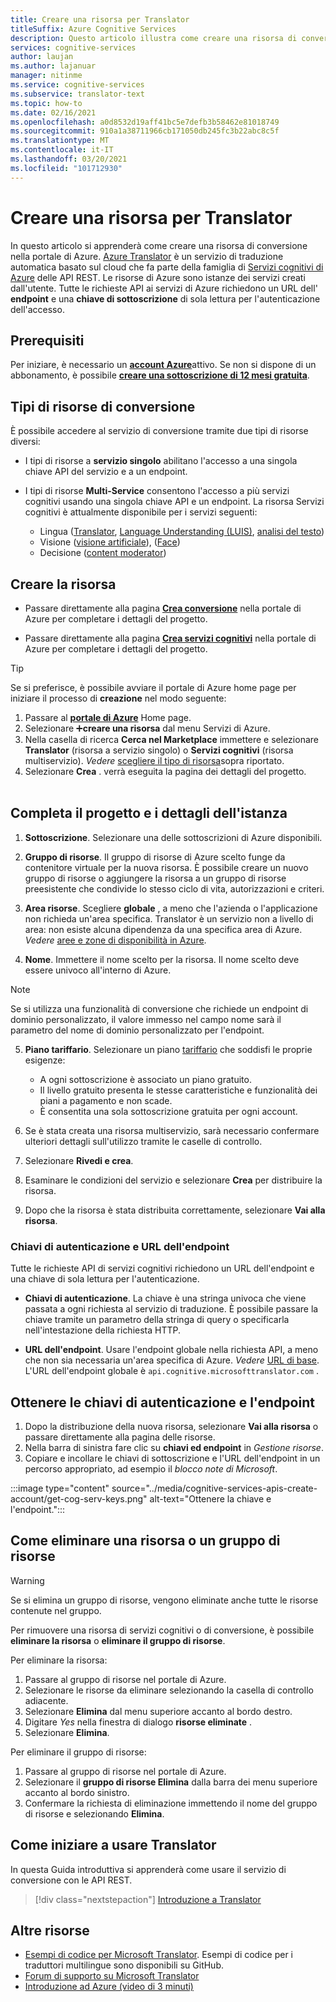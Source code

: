 ```yaml
---
title: Creare una risorsa per Translator
titleSuffix: Azure Cognitive Services
description: Questo articolo illustra come creare una risorsa di conversione di servizi cognitivi di Azure e come ottenere una chiave di sottoscrizione e un URL dell'endpoint.
services: cognitive-services
author: laujan
ms.author: lajanuar
manager: nitinme
ms.service: cognitive-services
ms.subservice: translator-text
ms.topic: how-to
ms.date: 02/16/2021
ms.openlocfilehash: a0d8532d19aff41bc5e7defb3b58462e81018749
ms.sourcegitcommit: 910a1a38711966cb171050db245fc3b22abc8c5f
ms.translationtype: MT
ms.contentlocale: it-IT
ms.lasthandoff: 03/20/2021
ms.locfileid: "101712930"
---
```

# <a name="create-a-translator-resource"></a>Creare una risorsa per Translator

In questo articolo si apprenderà come creare una risorsa di conversione nella portale di Azure. [Azure Translator](translator-info-overview.md) è un servizio di traduzione automatica basato sul cloud che fa parte della famiglia di [Servizi cognitivi di Azure](../what-are-cognitive-services.md) delle API REST. Le risorse di Azure sono istanze dei servizi creati dall'utente. Tutte le richieste API ai servizi di Azure richiedono un URL dell' **endpoint** e una **chiave di sottoscrizione** di sola lettura per l'autenticazione dell'accesso.

## <a name="prerequisites"></a>Prerequisiti

Per iniziare, è necessario un [**account Azure**](https://azure.microsoft.com/free/cognitive-services/)attivo.  Se non si dispone di un abbonamento, è possibile [**creare una sottoscrizione di 12 mesi gratuita**](https://azure.microsoft.com/free/).

## <a name="translator-resource-types"></a>Tipi di risorse di conversione

È possibile accedere al servizio di conversione tramite due tipi di risorse diversi:

* I tipi di risorse a **servizio singolo** abilitano l'accesso a una singola chiave API del servizio e a un endpoint.  

* I tipi di risorse **Multi-Service** consentono l'accesso a più servizi cognitivi usando una singola chiave API e un endpoint. La risorsa Servizi cognitivi è attualmente disponibile per i servizi seguenti:
  * Lingua ([Translator](../translator/translator-info-overview.md), [Language Understanding (LUIS)](../luis/what-is-luis.md), [analisi del testo](../text-analytics/overview.md))  
  * Visione ([visione artificiale](../computer-vision/overview.md)), ([Face](../face/overview.md))  
  * Decisione ([content moderator](../content-moderator/overview.md))  

## <a name="create-your-resource"></a>Creare la risorsa

* Passare direttamente alla pagina [**Crea conversione**](https://ms.portal.azure.com/#create/Microsoft.CognitiveServicesTextTranslation) nella portale di Azure per completare i dettagli del progetto.

* Passare direttamente alla pagina [**Crea servizi cognitivi**](https://ms.portal.azure.com/#create/Microsoft.CognitiveServicesAllInOne) nella portale di Azure per completare i dettagli del progetto.

>[!TIP]
>Se si preferisce, è possibile avviare il portale di Azure home page per iniziare il processo di **creazione** nel modo seguente:
>
> 1. Passare al [**portale di Azure**](https://ms.portal.azure.com/#home) Home page.
> 1. Selezionare ➕**creare una risorsa**  dal menu Servizi di Azure.
>1. Nella casella di ricerca **Cerca nel Marketplace** immettere e selezionare **Translator** (risorsa a servizio singolo) o **Servizi cognitivi** (risorsa multiservizio).  *Vedere* [scegliere il tipo di risorsa](#create-your-resource)sopra riportato.
> 1. Selezionare **Crea** . verrà eseguita la pagina dei dettagli del progetto.
><br/><br/>

## <a name="complete-your-project-and-instance-details"></a>Completa il progetto e i dettagli dell'istanza

1. **Sottoscrizione**. Selezionare una delle sottoscrizioni di Azure disponibili.

1. **Gruppo di risorse**. Il gruppo di risorse di Azure scelto funge da contenitore virtuale per la nuova risorsa. È possibile creare un nuovo gruppo di risorse o aggiungere la risorsa a un gruppo di risorse preesistente che condivide lo stesso ciclo di vita, autorizzazioni e criteri.

1. **Area risorse**. Scegliere **globale** , a meno che l'azienda o l'applicazione non richieda un'area specifica. Translator è un servizio non a livello di area: non esiste alcuna dipendenza da una specifica area di Azure. *Vedere* [aree e zone di disponibilità in Azure](../../availability-zones/az-overview.md).

1. **Nome**. Immettere il nome scelto per la risorsa. Il nome scelto deve essere univoco all'interno di Azure.

> [!NOTE]
> Se si utilizza una funzionalità di conversione che richiede un endpoint di dominio personalizzato, il valore immesso nel campo nome sarà il parametro del nome di dominio personalizzato per l'endpoint.

5. **Piano tariffario**. Selezionare un piano [tariffario](https://azure.microsoft.com/pricing/details/cognitive-services/translator) che soddisfi le proprie esigenze:

   * A ogni sottoscrizione è associato un piano gratuito.
   * Il livello gratuito presenta le stesse caratteristiche e funzionalità dei piani a pagamento e non scade.
   * È consentita una sola sottoscrizione gratuita per ogni account.</li></ul>

1. Se è stata creata una risorsa multiservizio, sarà necessario confermare ulteriori dettagli sull'utilizzo tramite le caselle di controllo.

1. Selezionare **Rivedi e crea**.

1. Esaminare le condizioni del servizio e selezionare **Crea** per distribuire la risorsa.

1. Dopo che la risorsa è stata distribuita correttamente, selezionare **Vai alla risorsa**.

### <a name="authentication-keys-and-endpoint-url"></a>Chiavi di autenticazione e URL dell'endpoint

Tutte le richieste API di servizi cognitivi richiedono un URL dell'endpoint e una chiave di sola lettura per l'autenticazione.

* **Chiavi di autenticazione**. La chiave è una stringa univoca che viene passata a ogni richiesta al servizio di traduzione. È possibile passare la chiave tramite un parametro della stringa di query o specificarla nell'intestazione della richiesta HTTP.

* **URL dell'endpoint**. Usare l'endpoint globale nella richiesta API, a meno che non sia necessaria un'area specifica di Azure. *Vedere* [URL di base](reference/v3-0-reference.md#base-urls). L'URL dell'endpoint globale è `api.cognitive.microsofttranslator.com` .

## <a name="get-your-authentication-keys-and-endpoint"></a>Ottenere le chiavi di autenticazione e l'endpoint

1. Dopo la distribuzione della nuova risorsa, selezionare **Vai alla risorsa** o passare direttamente alla pagina delle risorse.
1. Nella barra di sinistra fare clic su **chiavi ed endpoint** in *Gestione risorse*.
1. Copiare e incollare le chiavi di sottoscrizione e l'URL dell'endpoint in un percorso appropriato, ad esempio il *blocco note di Microsoft*.

:::image type="content" source="../media/cognitive-services-apis-create-account/get-cog-serv-keys.png" alt-text="Ottenere la chiave e l'endpoint.":::

## <a name="how-to-delete-a--resource-or-resource-group"></a>Come eliminare una risorsa o un gruppo di risorse

> [!Warning]
> Se si elimina un gruppo di risorse, vengono eliminate anche tutte le risorse contenute nel gruppo.

Per rimuovere una risorsa di servizi cognitivi o di conversione, è possibile **eliminare la risorsa** o **eliminare il gruppo di risorse**.

Per eliminare la risorsa:

1. Passare al gruppo di risorse nel portale di Azure.
1. Selezionare le risorse da eliminare selezionando la casella di controllo adiacente.
1. Selezionare **Elimina** dal menu superiore accanto al bordo destro.
1. Digitare *Yes* nella finestra di dialogo **risorse eliminate** .
1. Selezionare **Elimina**.

Per eliminare il gruppo di risorse:

1. Passare al gruppo di risorse nel portale di Azure.
1. Selezionare il **gruppo di risorse Elimina** dalla barra dei menu superiore accanto al bordo sinistro.
1. Confermare la richiesta di eliminazione immettendo il nome del gruppo di risorse e selezionando **Elimina**.

## <a name="how-to-get-started-with-translator"></a>Come iniziare a usare Translator

In questa Guida introduttiva si apprenderà come usare il servizio di conversione con le API REST.

> [!div class="nextstepaction"]
> [Introduzione a Translator](quickstart-translator.md)

## <a name="more-resources"></a>Altre risorse

* [Esempi di codice per Microsoft Translator](https://github.com/MicrosoftTranslator).  Esempi di codice per i traduttori multilingue sono disponibili su GitHub.
* [Forum di supporto su Microsoft Translator](https://www.aka.ms/TranslatorForum)
* [Introduzione ad Azure (video di 3 minuti)](https://azure.microsoft.com/get-started/?b=16.24)